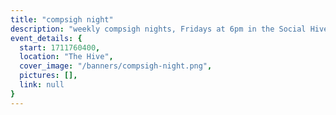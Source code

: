```yaml
---
title: "compsigh night"
description: "weekly compsigh nights, Fridays at 6pm in the Social Hive. come chill and play some card & board games, or hack on your next project with a friend. and yes, we'll have snacks. :)"
event_details: {
  start: 1711760400,
  location: "The Hive",
  cover_image: "/banners/compsigh-night.png",
  pictures: [],
  link: null
}
---
```

